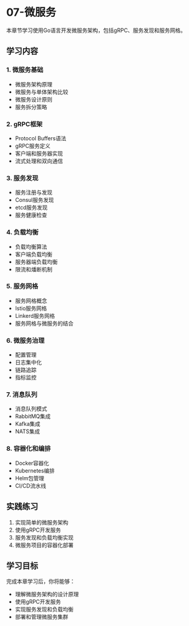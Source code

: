 # 07-微服务

本章节学习使用Go语言开发微服务架构，包括gRPC、服务发现和服务网格。

## 学习内容

### 1. 微服务基础
- 微服务架构原理
- 微服务与单体架构比较
- 微服务设计原则
- 服务拆分策略

### 2. gRPC框架
- Protocol Buffers语法
- gRPC服务定义
- 客户端和服务器实现
- 流式处理和双向通信

### 3. 服务发现
- 服务注册与发现
- Consul服务发现
- etcd服务发现
- 服务健康检查

### 4. 负载均衡
- 负载均衡算法
- 客户端负载均衡
- 服务器端负载均衡
- 限流和燔断机制

### 5. 服务网格
- 服务网格概念
- Istio服务网格
- Linkerd服务网格
- 服务网格与微服务的结合

### 6. 微服务治理
- 配置管理
- 日志集中化
- 链路追踪
- 指标监控

### 7. 消息队列
- 消息队列模式
- RabbitMQ集成
- Kafka集成
- NATS集成

### 8. 容器化和编排
- Docker容器化
- Kubernetes编排
- Helm包管理
- CI/CD流水线

## 实践练习

1. 实现简单的微服务架构
2. 使用gRPC开发服务
3. 服务发现和负载均衡实现
4. 微服务项目的容器化部署

## 学习目标

完成本章学习后，你将能够：
- 理解微服务架构的设计原理
- 使用gRPC开发服务
- 实现服务发现和负载均衡
- 部署和管理微服务集群